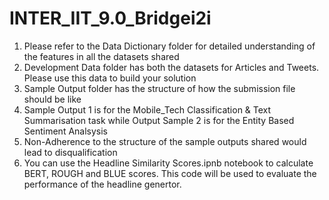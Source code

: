 # INTER_IIT_9.0_Bridgei2i

1. Please refer to the Data Dictionary folder for detailed understanding of the features in all the datasets shared
2. Development Data folder has both the datasets for Articles and Tweets. Please use this data to build your solution
3. Sample Output folder has the structure of how the submission file should be like
4. Sample Output 1 is for the Mobile_Tech Classification & Text Summarisation task while Output Sample 2 is for the Entity Based Sentiment Analsysis
5. Non-Adherence to the structure of the sample outputs shared would lead to disqualification
6. You can use the Headline Similarity Scores.ipnb notebook to calculate BERT, ROUGH and BLUE scores. This code will be used to evaluate the performance of the headline genertor. 
